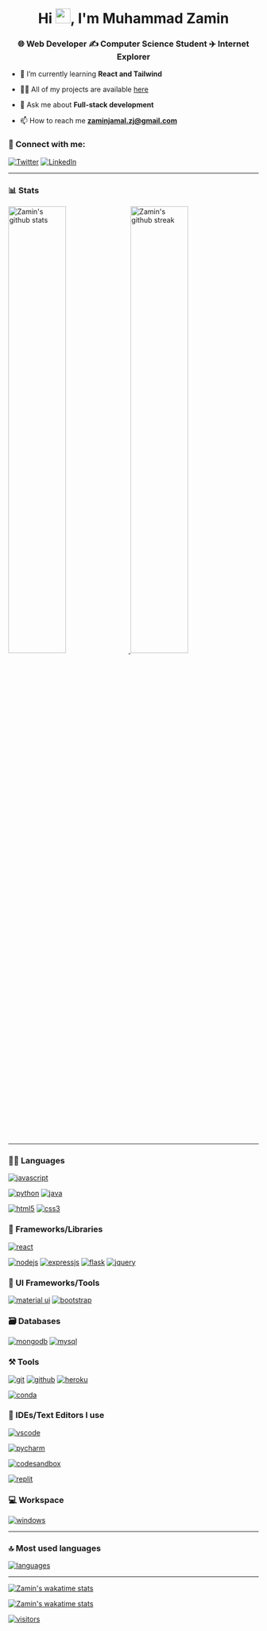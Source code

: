 <!--
**mz-pixel/mz-pixel** is a ✨ _special_ ✨ repository because its `README.md` (this file) appears on your GitHub profile.

Here are some ideas to get you started:

- 🔭 I’m currently working on ...
- 🌱 I’m currently learning ...
- 👯 I’m looking to collaborate on ...
- 🤔 I’m looking for help with ...
- 💬 Ask me about ...
- 📫 How to reach me: ...
- 😄 Pronouns: ...
- ⚡ Fun fact: ...
-->

<h1 align="center">Hi <a href="https://github.com/mz-pixel"><img src="https://raw.githubusercontent.com/MartinHeinz/MartinHeinz/master/wave.gif" width="30"></a>, I'm Muhammad Zamin</h1>
<h3 align="center">🌐 Web Developer ✍️ Computer Science Student ✈️ Internet Explorer</h3>

- 🌱 I’m currently learning **React and Tailwind**

- 👨‍💻 All of my projects are available [here](https://github.com/mz-pixel)

- 💬 Ask me about **Full-stack development**

- 📫 How to reach me **zaminjamal.zj@gmail.com**

### 🤝 Connect with me:

<!-- [![Portfolio](https://img.shields.io/badge/Portfolio-000000?style=for-the-badge&logo=Portfolio&logoColor=white)](https://github.com/mz-pixel) -->

[![Twitter](https://img.shields.io/badge/Twitter-1DA1F2?style=for-the-badge&logo=twitter&logoColor=white)](https://twitter.com/zaminjamal)
[![LinkedIn](https://img.shields.io/badge/LinkedIn-0077B5?style=for-the-badge&logo=linkedin&logoColor=white)](https://www.linkedin.com/in/muhammad-zamin-4b4998209/)

---

### 📊 Stats

<a href="https://github.com/mz-pixel">
<img src="https://github-readme-stats.vercel.app/api?username=mz-pixel&include_all_commits=true&show_icons=true&theme=github_dark&hide_border=true" alt="Zamin's github stats" width="48%" >
</a>

<a href="https://github.com/mz-pixel">
<img src="https://github-readme-streak-stats.herokuapp.com/?user=mz-pixel&theme=github_dark&hide_border=true" alt="Zamin's github streak" width="48%" >
</a>

---

### 🧑‍💻 Languages

[![javascript](https://img.shields.io/badge/JavaScript-323330?style=for-the-badge&logo=javascript&logoColor=F7DF1E)](https://github.com/mz-pixel)

<!-- [![TypeScript](https://img.shields.io/badge/TypeScript-007ACC?style=for-the-badge&logo=typescript&logoColor=white)](https://github.com/mz-pixel) -->

[![python](https://img.shields.io/badge/Python-FFD43B?style=for-the-badge&logo=python&logoColor=darkgreen)](https://github.com/mz-pixel)
[![java](https://img.shields.io/badge/Java-ED8B00?style=for-the-badge&logo=java&logoColor=white)](https://github.com/mz-pixel)

<!-- [![c++](https://img.shields.io/badge/C%2B%2B-00599C?style=for-the-badge&logo=c%2B%2B&logoColor=white)](https://github.com/mz-pixel) -->

[![html5](https://img.shields.io/badge/HTML5-E34F26?style=for-the-badge&logo=html5&logoColor=white)](https://github.com/mz-pixel)
[![css3](https://img.shields.io/badge/CSS3-1572B6?style=for-the-badge&logo=css3&logoColor=white)](https://github.com/mz-pixel)

<!-- [![plsql](https://img.shields.io/badge/PLSQL-F80000?style=for-the-badge&logo=oracle&logoColor=black)](https://github.com/mz-pixel)
[![sqlite](https://img.shields.io/badge/SQLite-07405E?style=for-the-badge&logo=sqlite&logoColor=white)](https://github.com/mz-pixel) -->

### 🧩 Frameworks/Libraries

[![react](https://img.shields.io/badge/React-20232A?style=for-the-badge&logo=react&logoColor=61DAFB)](https://github.com/mz-pixel)

<!-- [![nextjs](https://img.shields.io/badge/Next-black?style=for-the-badge&logo=next.js&logoColor=white)](https://github.com/mz-pixel) -->

[![nodejs](https://img.shields.io/badge/Node.js-339933?style=for-the-badge&logo=nodedotjs&logoColor=white)](https://github.com/mz-pixel)
[![expressjs](https://img.shields.io/badge/Express.js-000000?style=for-the-badge&logo=express&logoColor=white)](https://github.com/mz-pixel)
[![flask](https://img.shields.io/badge/Flask-000000?style=for-the-badge&logo=flask&logoColor=white)](https://github.com/mz-pixel)
[![jquery](https://img.shields.io/badge/jQuery-0769AD?style=for-the-badge&logo=jquery&logoColor=white)](https://github.com/mz-pixel)

### 💅 UI Frameworks/Tools

<!-- [![sass](https://img.shields.io/badge/Sass-CC6699?style=for-the-badge&logo=sass&logoColor=white)](https://github.com/mz-pixel)
[![Chakra](https://img.shields.io/badge/chakra-%234ED1C5.svg?style=for-the-badge&logo=chakraui&logoColor=white)](https://github.com/mz-pixel) -->
<!-- [![Next UI](https://img.shields.io/badge/NextUI-black?style=for-the-badge&logo=next.js&logoColor=white)](https://github.com/mz-pixel) -->

[![material ui](https://img.shields.io/badge/Material%20UI-007FFF?style=for-the-badge&logo=mui&logoColor=white)](https://github.com/mz-pixel)
[![bootstrap](https://img.shields.io/badge/Bootstrap-563D7C?style=for-the-badge&logo=bootstrap&logoColor=white)](https://github.com/mz-pixel)

### 🗃️ Databases

[![mongodb](https://img.shields.io/badge/MongoDB-4EA94B?style=for-the-badge&logo=mongodb&logoColor=white)](https://github.com/mz-pixel)
[![mysql](https://img.shields.io/badge/MySQL-005C84?style=for-the-badge&logo=mysql&logoColor=white)](https://github.com/mz-pixel)

### ⚒️ Tools

[![git](https://img.shields.io/badge/GIT-E44C30?style=for-the-badge&logo=git&logoColor=white)](https://github.com/mz-pixel)
[![github](https://img.shields.io/badge/GitHub-100000?style=for-the-badge&logo=github&logoColor=white)](https://github.com/mz-pixel)
[![heroku](https://img.shields.io/badge/Heroku-430098?style=for-the-badge&logo=heroku&logoColor=white)](https://github.com/mz-pixel)

<!-- [![firebase](https://img.shields.io/badge/firebase-ffca28?style=for-the-badge&logo=firebase&logoColor=black)](https://github.com/mz-pixel)
[![netlify](https://img.shields.io/badge/Netlify-00C7B7?style=for-the-badge&logo=netlify&logoColor=white)](https://github.com/mz-pixel)
[![Vercel](https://img.shields.io/badge/vercel-%23000000.svg?style=for-the-badge&logo=vercel&logoColor=white)](https://github.com/mz-pixel) -->

<!-- [![postman](https://img.shields.io/badge/Postman-FF6C37?style=for-the-badge&logo=Postman&logoColor=white)](https://github.com/mz-pixel)
[![docker](https://img.shields.io/badge/Docker-2CA5E0?style=for-the-badge&logo=docker&logoColor=white)](https://github.com/mz-pixel)
[![twilio](https://img.shields.io/badge/Twilio-F22F46?style=for-the-badge&logo=Twilio&logoColor=white)](https://github.com/mz-pixel)
[![Yarn](https://img.shields.io/badge/yarn-%232C8EBB.svg?style=for-the-badge&logo=yarn&logoColor=white)](https://github.com/mz-pixel)
[![pypi](https://img.shields.io/badge/pypi-3775A9?style=for-the-badge&logo=pypi&logoColor=white)](https://github.com/mz-pixel) -->

[![conda](https://img.shields.io/badge/conda-342B029.svg?&style=for-the-badge&logo=anaconda&logoColor=white)](https://github.com/mz-pixel)

<!-- [![gitkraken](https://img.shields.io/badge/GitKraken-179287?style=for-the-badge&logo=GitKraken&logoColor=white)](https://github.com/mz-pixel) -->

### 🧠 IDEs/Text Editors I use

[![vscode](https://img.shields.io/badge/Visual_Studio_Code-0078D4?style=for-the-badge&logo=visual%20studio%20code&logoColor=white)](https://github.com/mz-pixel)

<!-- [![webstorm](https://img.shields.io/badge/WebStorm-000000?style=for-the-badge&logo=WebStorm&logoColor=white)](https://github.com/mz-pixel) -->

[![pycharm](https://img.shields.io/badge/PyCharm-000000.svg?&style=for-the-badge&logo=PyCharm&logoColor=white)](https://github.com/mz-pixel)

<!-- [![intellijidea](https://img.shields.io/badge/IntelliJIDEA-000000.svg?style=for-the-badge&logo=intellij-idea&logoColor=white)](https://github.com/mz-pixel) -->

[![codesandbox](https://img.shields.io/badge/Codesandbox-000000?style=for-the-badge&logo=CodeSandbox&logoColor=white)](https://github.com/mz-pixel)

<!-- [![notepad++](https://img.shields.io/badge/Notepad++-90E59A.svg?style=for-the-badge&logo=notepad%2B%2B&logoColor=black)](https://github.com/mz-pixel) -->

[![replit](https://img.shields.io/badge/replit-667881?style=for-the-badge&logo=replit&logoColor=white)](https://github.com/mz-pixel)

### 💻 Workspace

<!-- [![Linux](https://img.shields.io/badge/Pop!_OS-48B9C7?style=for-the-badge&logo=Pop!_OS&logoColor=white)](https://github.com/mz-pixel) -->

[![windows](https://img.shields.io/badge/Windows-0078D6?style=for-the-badge&logo=windows&logoColor=white)](https://github.com/mz-pixel)

---

### 🔝 Most used languages

<a href="https://github.com/mz-pixel">
<img alt="languages" src="https://github-readme-stats.vercel.app/api/top-langs/?username=mz-pixel&theme=github_dark&hide_border=true&hide=Jupyter%20Notebook,css,html,scss&layout=compact" />
</a>

---

<!--
<details>
  <summary>🧑‍🔬 This week I did</summary>
   -->

[![Zamin's wakatime stats](https://github-readme-stats.vercel.app/api/wakatime?username=muhammadz&theme=github_dark&hide_border=true&v=2)](https://wakatime.com/@muhammadz)

[![Zamin's wakatime stats](https://github-readme-stats.vercel.app/api/wakatime?username=muhammadz)](https://github.com/anuraghazra/github-readme-stats)

<!-- </details> -->

[![visitors](https://visitor-badge.laobi.icu/badge?page_id=mz-pixel.mz-pixel)](https://github.com/mz-pixel)
